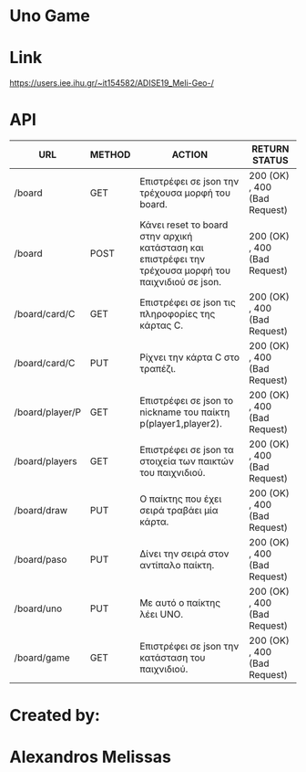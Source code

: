 # Uno Game 

# Link
 https://users.iee.ihu.gr/~it154582/ADISE19_Meli-Geo-/


# API 


URL | METHOD |ACTION | RETURN STATUS 
--- | --- | --- | ---  
/board | GET | Επιστρέφει σε json την τρέχουσα μορφή του board. |  200 (OK) , 400 (Bad Request) 
/board | POST | Κάνει reset το board στην αρχική κατάσταση και επιστρέφει την τρέχουσα μορφή του παιχνιδιού σε json. | 200 (OK) , 400 (Bad Request) 
/board/card/C | GET | Επιστρέφει σε json τις πληροφορίες της κάρτας C.  | 200 (OK) , 400 (Bad Request) 
/board/card/C | PUT | Ρίχνει την κάρτα С στο τραπέζι. | 200 (OK) , 400 (Bad Request) 
/board/player/P | GET | Επιστρέφει σε json το nickname του παίκτη p(player1,player2). | 200 (OK) , 400 (Bad Request)  
/board/players | GET | Επιστρέφει σε json τα στοιχεία των παικτών του παιχνιδιού. | 200 (OK) , 400 (Bad Request) 
/board/draw | PUT | Ο παίκτης που έχει σειρά τραβάει μία κάρτα. | 200 (OK) , 400 (Bad Request) 
/board/paso | PUT | Δίνει την σειρά στον αντίπαλο παίκτη. | 200 (OK) , 400 (Bad Request) 
/board/uno | PUT | Με αυτό ο παίκτης λέει UNO. | 200 (OK) , 400 (Bad Request) 
/board/game | GET | Επιστρέφει σε json την κατάσταση του παιχνιδιού. | 200 (OK) , 400 (Bad Request) 


# Created by:

# Alexandros Melissas

